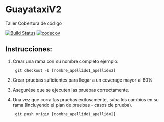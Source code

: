 # GuayataxiV2
Taller Cobertura de código

[![Build Status](https://travis-ci.org/junkluis/GuayataxiV2.svg?branch=xavier_andrade_villota)](https://travis-ci.org/junkluis/GuayataxiV2)
[![codecov](https://codecov.io/gh/junkluis/GuayataxiV2/branch/master/graph/badge.svg)](https://codecov.io/gh/junkluis/GuayataxiV2)


## Instrucciones:

1. Crear una rama con su nombre completo ejemplo:

		git checkout -b [nombre_apellido1_apellido2]

2. Crear pruebas suficientes para llegar a un coverage mayor al 80%

3. Asegurése que se ejecuten las pruebas correctamente. 

4. Una vez que corra las pruebas exitosamente, suba los cambios en su rama (Incluyendo el plan de pruebas - casos de prueba).

		git push origin [nombre_apellido1_apellido2]
